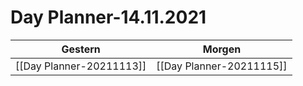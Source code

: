 
Day Planner-14.11.2021
======================
  
| Gestern | Morgen |  
| ------- | ------ |  
| [[Day Planner-20211113]] | [[Day Planner-20211115]] |